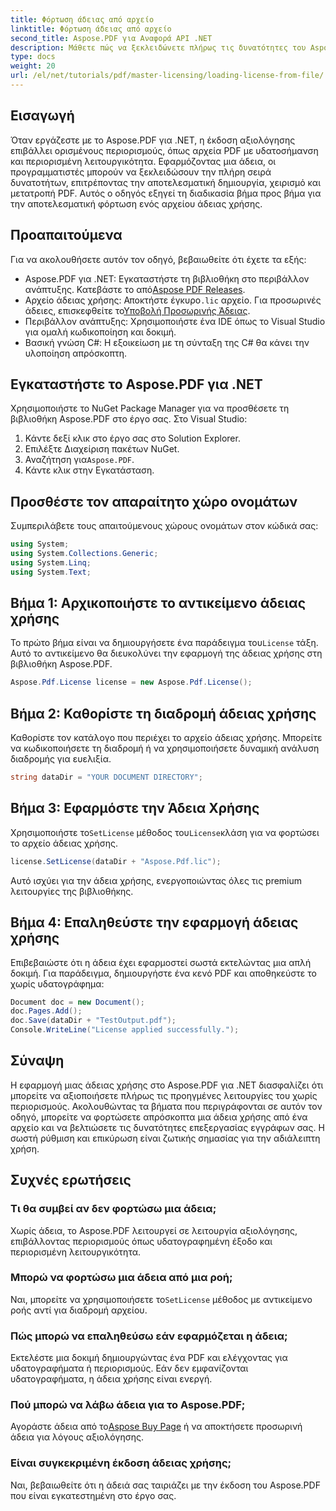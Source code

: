```yaml
---
title: Φόρτωση άδειας από αρχείο
linktitle: Φόρτωση άδειας από αρχείο
second_title: Aspose.PDF για Αναφορά API .NET
description: Μάθετε πώς να ξεκλειδώνετε πλήρως τις δυνατότητες του Aspose.PDF για .NET με τον αναλυτικό οδηγό μας για τη φόρτωση μιας άδειας χρήσης από ένα αρχείο.
type: docs
weight: 20
url: /el/net/tutorials/pdf/master-licensing/loading-license-from-file/
---
```

## Εισαγωγή  

Όταν εργάζεστε με το Aspose.PDF για .NET, η έκδοση αξιολόγησης επιβάλλει ορισμένους περιορισμούς, όπως αρχεία PDF με υδατοσήμανση και περιορισμένη λειτουργικότητα. Εφαρμόζοντας μια άδεια, οι προγραμματιστές μπορούν να ξεκλειδώσουν την πλήρη σειρά δυνατοτήτων, επιτρέποντας την αποτελεσματική δημιουργία, χειρισμό και μετατροπή PDF. Αυτός ο οδηγός εξηγεί τη διαδικασία βήμα προς βήμα για την αποτελεσματική φόρτωση ενός αρχείου άδειας χρήσης.  

## Προαπαιτούμενα  

Για να ακολουθήσετε αυτόν τον οδηγό, βεβαιωθείτε ότι έχετε τα εξής:  

- Aspose.PDF για .NET: Εγκαταστήστε τη βιβλιοθήκη στο περιβάλλον ανάπτυξης. Κατεβάστε το από[Aspose PDF Releases](https://releases.aspose.com/pdf/net/).  
-  Αρχείο άδειας χρήσης: Αποκτήστε έγκυρο`.lic` αρχείο. Για προσωρινές άδειες, επισκεφθείτε το[Υποβολή Προσωρινής Άδειας](https://purchase.aspose.com/temporary-license/).  
- Περιβάλλον ανάπτυξης: Χρησιμοποιήστε ένα IDE όπως το Visual Studio για ομαλή κωδικοποίηση και δοκιμή.  
- Βασική γνώση C#: Η εξοικείωση με τη σύνταξη της C# θα κάνει την υλοποίηση απρόσκοπτη.  

## Εγκαταστήστε το Aspose.PDF για .NET  
Χρησιμοποιήστε το NuGet Package Manager για να προσθέσετε τη βιβλιοθήκη Aspose.PDF στο έργο σας. Στο Visual Studio:  
1. Κάντε δεξί κλικ στο έργο σας στο Solution Explorer.  
2. Επιλέξτε Διαχείριση πακέτων NuGet.  
3.  Αναζήτηση για`Aspose.PDF`.  
4. Κάντε κλικ στην Εγκατάσταση.  

## Προσθέστε τον απαραίτητο χώρο ονομάτων  
Συμπεριλάβετε τους απαιτούμενους χώρους ονομάτων στον κώδικά σας:  

```csharp
using System;
using System.Collections.Generic;
using System.Linq;
using System.Text;
```  

## Βήμα 1: Αρχικοποιήστε το αντικείμενο άδειας χρήσης  

 Το πρώτο βήμα είναι να δημιουργήσετε ένα παράδειγμα του`License` τάξη. Αυτό το αντικείμενο θα διευκολύνει την εφαρμογή της άδειας χρήσης στη βιβλιοθήκη Aspose.PDF.  

```csharp
Aspose.Pdf.License license = new Aspose.Pdf.License();
```  

## Βήμα 2: Καθορίστε τη διαδρομή άδειας χρήσης  

Καθορίστε τον κατάλογο που περιέχει το αρχείο άδειας χρήσης. Μπορείτε να κωδικοποιήσετε τη διαδρομή ή να χρησιμοποιήσετε δυναμική ανάλυση διαδρομής για ευελιξία.  

```csharp
string dataDir = "YOUR DOCUMENT DIRECTORY";
```  

## Βήμα 3: Εφαρμόστε την Άδεια Χρήσης  

 Χρησιμοποιήστε το`SetLicense` μέθοδος του`License`κλάση για να φορτώσει το αρχείο άδειας χρήσης.  

```csharp
license.SetLicense(dataDir + "Aspose.Pdf.lic");
```  

Αυτό ισχύει για την άδεια χρήσης, ενεργοποιώντας όλες τις premium λειτουργίες της βιβλιοθήκης.  

## Βήμα 4: Επαληθεύστε την εφαρμογή άδειας χρήσης  

Επιβεβαιώστε ότι η άδεια έχει εφαρμοστεί σωστά εκτελώντας μια απλή δοκιμή. Για παράδειγμα, δημιουργήστε ένα κενό PDF και αποθηκεύστε το χωρίς υδατογράφημα:  

```csharp
Document doc = new Document();
doc.Pages.Add();
doc.Save(dataDir + "TestOutput.pdf");
Console.WriteLine("License applied successfully.");
```  

## Σύναψη  

Η εφαρμογή μιας άδειας χρήσης στο Aspose.PDF για .NET διασφαλίζει ότι μπορείτε να αξιοποιήσετε πλήρως τις προηγμένες λειτουργίες του χωρίς περιορισμούς. Ακολουθώντας τα βήματα που περιγράφονται σε αυτόν τον οδηγό, μπορείτε να φορτώσετε απρόσκοπτα μια άδεια χρήσης από ένα αρχείο και να βελτιώσετε τις δυνατότητες επεξεργασίας εγγράφων σας. Η σωστή ρύθμιση και επικύρωση είναι ζωτικής σημασίας για την αδιάλειπτη χρήση.  

## Συχνές ερωτήσεις  

### Τι θα συμβεί αν δεν φορτώσω μια άδεια;  
Χωρίς άδεια, το Aspose.PDF λειτουργεί σε λειτουργία αξιολόγησης, επιβάλλοντας περιορισμούς όπως υδατογραφημένη έξοδο και περιορισμένη λειτουργικότητα.  

### Μπορώ να φορτώσω μια άδεια από μια ροή;  
 Ναι, μπορείτε να χρησιμοποιήσετε το`SetLicense` μέθοδος με αντικείμενο ροής αντί για διαδρομή αρχείου.  

### Πώς μπορώ να επαληθεύσω εάν εφαρμόζεται η άδεια;  
Εκτελέστε μια δοκιμή δημιουργώντας ένα PDF και ελέγχοντας για υδατογραφήματα ή περιορισμούς. Εάν δεν εμφανίζονται υδατογραφήματα, η άδεια χρήσης είναι ενεργή.  

### Πού μπορώ να λάβω άδεια για το Aspose.PDF;  
 Αγοράστε άδεια από το[Aspose Buy Page](https://purchase.aspose.com/buy) ή να αποκτήσετε προσωρινή άδεια για λόγους αξιολόγησης.  

### Είναι συγκεκριμένη έκδοση άδειας χρήσης;  
Ναι, βεβαιωθείτε ότι η άδειά σας ταιριάζει με την έκδοση του Aspose.PDF που είναι εγκατεστημένη στο έργο σας.  